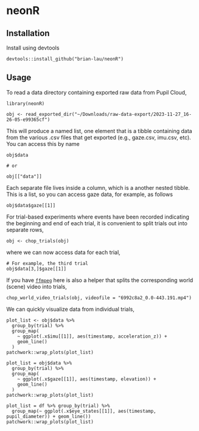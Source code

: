 # neonR

## Installation
Install using devtools
```
devtools::install_github("brian-lau/neonR")
```

## Usage
To read a data directory containing exported raw data from Pupil Cloud,
```
library(neonR)

obj <- read_exported_dir("~/Downloads/raw-data-export/2023-11-27_16-26-05-e99365cf")
```

This will produce a named list, one element that is a tibble containing data from the various .csv files that get exported (e.g., gaze.csv, imu.csv, etc). You can access this by name
```
obj$data

# or

obj[["data"]]
```

Each separate file lives inside a column, which is a another nested tibble. This is a list, so you can access gaze data, for example, as follows
```
obj$data$gaze[[1]]
```

For trial-based experiments where events have been recorded indicating the beginning and end of each trial, it is convenient to split trials out into separate rows,
```
obj <- chop_trials(obj)
```
where we can now access data for each trial,
```
# For example, the third trial
obj$data[3,]$gaze[[1]]
```

If you have [`ffmpeg`](https://ffmpeg.org/) here is also a helper that splits the corresponding world (scene) video into trials,
```
chop_world_video_trials(obj, videofile = "6992c8a2_0.0-443.191.mp4")
```

We can quickly visualize data from individual trials,
```
plot_list <- obj$data %>% 
  group_by(trial) %>%
  group_map(
    ~ ggplot(.x$imu[[1]], aes(timestamp, acceleration_z)) + 
    geom_line()
  )
patchwork::wrap_plots(plot_list)

plot_list = obj$data %>% 
  group_by(trial) %>%
  group_map(
    ~ ggplot(.x$gaze[[1]], aes(timestamp, elevation)) + 
    geom_line()
  )
patchwork::wrap_plots(plot_list)

plot_list = df %>% group_by(trial) %>%
  group_map(~ ggplot(.x$eye_states[[1]], aes(timestamp, pupil_diameter)) + geom_line())
patchwork::wrap_plots(plot_list)
```
